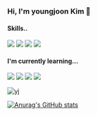 ### Hi, I'm youngjoon Kim 👋

#### Skills..
<img src="https://img.shields.io/badge/C-A8B9CC?style=flat-square&logo=C&logoColor=white"/> <img src="https://img.shields.io/badge/C++-00599C?style=flat-square&logo=C++&logoColor=white"/> <img src="https://img.shields.io/badge/Java-007396?style=flat-square&logo=Java&logoColor=white"/> <img src="https://img.shields.io/badge/HTML5-E34F26?style=flat-square&logo=HTML5&logoColor=white"/>

#### I'm currently learning...
<img src="https://img.shields.io/badge/Spring-6DB33F?style=flat-square&logo=Spring&logoColor=white"/> <img src="https://img.shields.io/badge/JavaScript-F7DF1E?style=flat-square&logo=JavaScript&logoColor=white"/> <img src="https://img.shields.io/badge/OpenStack-ED1944?style=flat-square&logo=OpenStack&logoColor=white"/> <img src="https://img.shields.io/badge/k8s-326CE5?style=flat-square&logo=Kubernetes&logoColor=white"/>



<p><img align="center" src="https://github-readme-stats.vercel.app/api/top-langs?username=Kim-Young-Joon&show_icons=true&locale=en&layout=compact" alt="yj" /></p>

[![Anurag's GitHub stats](https://github-readme-stats.vercel.app/api?username=Kim-Young-Joon)](https://github.com/Kim-Young-Joon/github-readme-stats)
